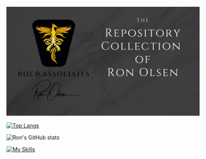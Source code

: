 ![opening image](https://github.com/ronroeandassociates/assets/blob/master/images/repos_personal_olsr.png)

[![Top Langs](https://github-readme-stats.vercel.app/api/top-langs/?username=ronroeandassociates&layout=compact)](https://github.com/ronroeandassociates/github-readme-stats)

![Ron's GitHub stats](https://github-readme-stats.vercel.app/api?username=ronroeandassociates&show_icons=true&theme=gotham)

[![My Skills](https://skillicons.dev/icons?i=html,css,c,vscode,vim,emacs,powershell,py,nodejs,nginx,sass,tailwind,mysql,linux,linkedin,twitter,stackoverflow,openstack,js,jquery,java,github,fortran,figma,redis,ai,react,bootstrap&perline=10)](https://skillicons.dev)
